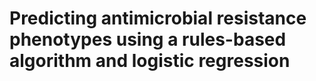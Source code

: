 # Predicting antimicrobial resistance phenotypes using a rules-based algorithm and logistic regression 
